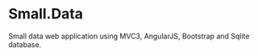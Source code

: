 Small.Data
==========

Small data web application using MVC3, AngularJS, Bootstrap and Sqlite database.
